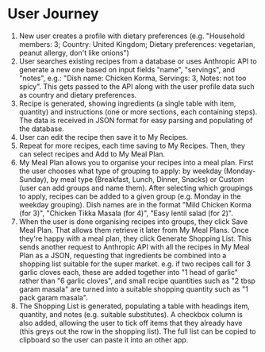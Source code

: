 
# User Journey
1. New user creates a profile with dietary preferences (e.g. "Household members: 3; Country: United Kingdom; Dietary preferences: vegetarian, peanut allergy, don't like onions")
2. User searches existing recipes from a database or uses Anthropic API to generate a new one based on input fields "name", "servings", and "notes", e.g.: "Dish name: Chicken Korma, Servings: 3, Notes: not too spicy". This gets passed to the API along with the user profile data such as country and dietary preferences.
3. Recipe is generated, showing ingredients (a single table with item, quantity) and instructions (one or more sections, each containing steps). The data is received in JSON format for easy parsing and populating of the database.
4. User can edit the recipe then save it to My Recipes.
5. Repeat for more recipes, each time saving to My Recipes. Then, they can select recipes and Add to My Meal Plan.
6. My Meal Plan allows you to organise your recipes into a meal plan. First the user chooses what type of grouping to apply: by weekday (Monday-Sunday), by meal type (Breakfast, Lunch, Dinner, Snacks) or Custom (user can add groups and name them). After selecting which groupings to apply, recipes can be added to a given group (e.g. Monday in the weekday grouping). Dish names are in the format "Mild Chicken Korma (for 3)", "Chicken Tikka Masala (for 4)", "Easy lentil salad (for 2)".
7. When the user is done organising recipes into groups, they click Save Meal Plan. That allows them retrieve it later from My Meal Plans. Once they're happy with a meal plan, they click Generate Shopping List. This sends another request to Anthropic API with all the recipes in My Meal Plan as a JSON, requesting that ingredients be combined into a shopping list suitable for the super market. e.g. if two recipes call for 3 garlic cloves each, these are added together into "1 head of garlic" rather than "6 garlic cloves", and small recipe quantities such as "2 tbsp garam masala" are turned into a suitable shopping quantity such as "1 pack garam masala".
8. The Shopping List is generated, populating a table with headings item, quantity, and notes (e.g. suitable substitutes). A checkbox column is also added, allowing the user to tick off items that they already have (this greys out the row in the shopping list). The full list can be copied to clipboard so the user can paste it into an other app.